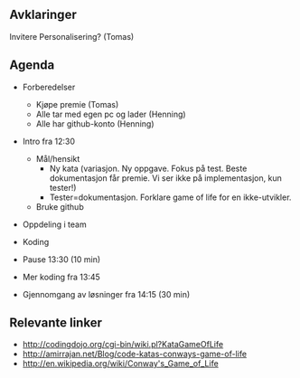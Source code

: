 Avklaringer
---
Invitere Personalisering? (Tomas)

Agenda
---
* Forberedelser
    * Kjøpe premie (Tomas)
    * Alle tar med egen pc og lader (Henning)
    * Alle har github-konto (Henning)
* Intro fra 12:30
    * Mål/hensikt
        * Ny kata (variasjon. Ny oppgave. Fokus på test. Beste dokumentasjon får premie. Vi ser ikke på implementasjon, kun tester!)
        * Tester=dokumentasjon. Forklare game of life for en ikke-utvikler.
    * Bruke github
* Oppdeling i team

* Koding
* Pause 13:30 (10 min)
* Mer koding fra 13:45
* Gjennomgang av løsninger fra 14:15 (30 min)

Relevante linker
---
* http://codingdojo.org/cgi-bin/wiki.pl?KataGameOfLife
* http://amirrajan.net/Blog/code-katas-conways-game-of-life
* http://en.wikipedia.org/wiki/Conway's_Game_of_Life

